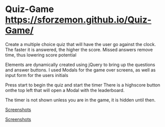 # Quiz-Game  https://sforzemon.github.io/Quiz-Game/

Create a multiple choice quiz that will have the user go against the clock.
The faster it is answered, the higher the score.
Missed answers remove time, thus lowering score potential

Elements are dynamically created using jQuery to bring up the questions and answer buttons.
I used Modals for the game over screens, as well as input form for the users initials

Press start to begin the quiz and start the timer
There is a highscore button onthe top left that will open a Modal with the leaderboard.

The timer is not shown unless you are in the game, it is hidden until then.


[Screenshots](https://github.com/Sforzemon/Quiz-Game/blob/master/Screen%20Shot%202019-12-21%20at%2011.49.32%20PM.png)


[Screenshots](https://github.com/Sforzemon/Quiz-Game/blob/master/Screen%20Shot%202019-12-21%20at%2011.51.25%20PM.png)

